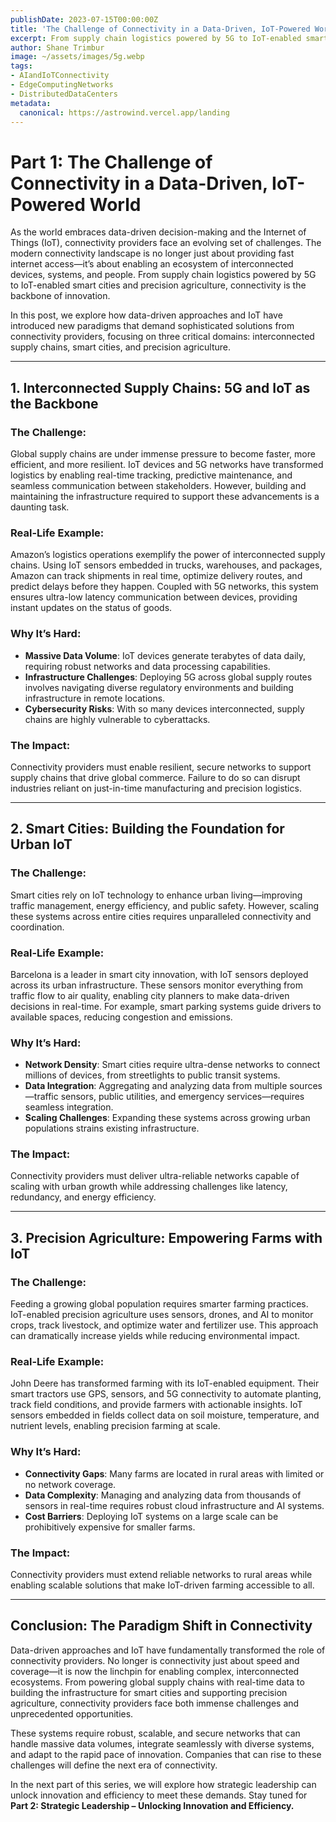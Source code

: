 ```yaml
---
publishDate: 2023-07-15T00:00:00Z
title: 'The Challenge of Connectivity in a Data-Driven, IoT-Powered World'
excerpt: From supply chain logistics powered by 5G to IoT-enabled smart cities and precision agriculture, connectivity is the backbone of innovation.
author: Shane Trimbur
image: ~/assets/images/5g.webp
tags:
- AIandIoTConnectivity
- EdgeComputingNetworks
- DistributedDataCenters
metadata:
  canonical: https://astrowind.vercel.app/landing
---
```


# Part 1: The Challenge of Connectivity in a Data-Driven, IoT-Powered World

As the world embraces data-driven decision-making and the Internet of Things (IoT), connectivity providers face an evolving set of challenges. The modern connectivity landscape is no longer just about providing fast internet access—it’s about enabling an ecosystem of interconnected devices, systems, and people. From supply chain logistics powered by 5G to IoT-enabled smart cities and precision agriculture, connectivity is the backbone of innovation.

In this post, we explore how data-driven approaches and IoT have introduced new paradigms that demand sophisticated solutions from connectivity providers, focusing on three critical domains: interconnected supply chains, smart cities, and precision agriculture.

---

## **1. Interconnected Supply Chains: 5G and IoT as the Backbone**

### The Challenge:
Global supply chains are under immense pressure to become faster, more efficient, and more resilient. IoT devices and 5G networks have transformed logistics by enabling real-time tracking, predictive maintenance, and seamless communication between stakeholders. However, building and maintaining the infrastructure required to support these advancements is a daunting task.

### Real-Life Example:
Amazon’s logistics operations exemplify the power of interconnected supply chains. Using IoT sensors embedded in trucks, warehouses, and packages, Amazon can track shipments in real time, optimize delivery routes, and predict delays before they happen. Coupled with 5G networks, this system ensures ultra-low latency communication between devices, providing instant updates on the status of goods.

### Why It’s Hard:
- **Massive Data Volume**: IoT devices generate terabytes of data daily, requiring robust networks and data processing capabilities.
- **Infrastructure Challenges**: Deploying 5G across global supply routes involves navigating diverse regulatory environments and building infrastructure in remote locations.
- **Cybersecurity Risks**: With so many devices interconnected, supply chains are highly vulnerable to cyberattacks.

### The Impact:
Connectivity providers must enable resilient, secure networks to support supply chains that drive global commerce. Failure to do so can disrupt industries reliant on just-in-time manufacturing and precision logistics.

---

## **2. Smart Cities: Building the Foundation for Urban IoT**

### The Challenge:
Smart cities rely on IoT technology to enhance urban living—improving traffic management, energy efficiency, and public safety. However, scaling these systems across entire cities requires unparalleled connectivity and coordination.

### Real-Life Example:
Barcelona is a leader in smart city innovation, with IoT sensors deployed across its urban infrastructure. These sensors monitor everything from traffic flow to air quality, enabling city planners to make data-driven decisions in real-time. For example, smart parking systems guide drivers to available spaces, reducing congestion and emissions.

### Why It’s Hard:
- **Network Density**: Smart cities require ultra-dense networks to connect millions of devices, from streetlights to public transit systems.
- **Data Integration**: Aggregating and analyzing data from multiple sources—traffic sensors, public utilities, and emergency services—requires seamless integration.
- **Scaling Challenges**: Expanding these systems across growing urban populations strains existing infrastructure.

### The Impact:
Connectivity providers must deliver ultra-reliable networks capable of scaling with urban growth while addressing challenges like latency, redundancy, and energy efficiency.

---

## **3. Precision Agriculture: Empowering Farms with IoT**

### The Challenge:
Feeding a growing global population requires smarter farming practices. IoT-enabled precision agriculture uses sensors, drones, and AI to monitor crops, track livestock, and optimize water and fertilizer use. This approach can dramatically increase yields while reducing environmental impact. 

### Real-Life Example:
John Deere has transformed farming with its IoT-enabled equipment. Their smart tractors use GPS, sensors, and 5G connectivity to automate planting, track field conditions, and provide farmers with actionable insights. IoT sensors embedded in fields collect data on soil moisture, temperature, and nutrient levels, enabling precision farming at scale.

### Why It’s Hard:
- **Connectivity Gaps**: Many farms are located in rural areas with limited or no network coverage.
- **Data Complexity**: Managing and analyzing data from thousands of sensors in real-time requires robust cloud infrastructure and AI systems.
- **Cost Barriers**: Deploying IoT systems on a large scale can be prohibitively expensive for smaller farms.

### The Impact:
Connectivity providers must extend reliable networks to rural areas while enabling scalable solutions that make IoT-driven farming accessible to all.

---

## **Conclusion: The Paradigm Shift in Connectivity**

Data-driven approaches and IoT have fundamentally transformed the role of connectivity providers. No longer is connectivity just about speed and coverage—it is now the linchpin for enabling complex, interconnected ecosystems. From powering global supply chains with real-time data to building the infrastructure for smart cities and supporting precision agriculture, connectivity providers face both immense challenges and unprecedented opportunities.

These systems require robust, scalable, and secure networks that can handle massive data volumes, integrate seamlessly with diverse systems, and adapt to the rapid pace of innovation. Companies that can rise to these challenges will define the next era of connectivity.

In the next part of this series, we will explore how strategic leadership can unlock innovation and efficiency to meet these demands. Stay tuned for **Part 2: Strategic Leadership – Unlocking Innovation and Efficiency.**
